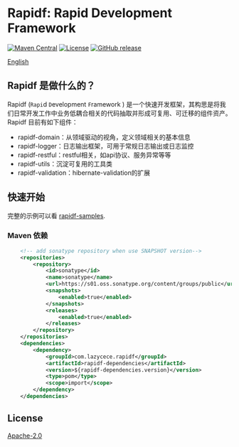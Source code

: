 # Rapidf: Rapid Development Framework

[![Maven Central](https://img.shields.io/maven-central/v/com.lazycece.rapidf/rapidf-parent)](https://search.maven.org/search?q=rapidf)
[![License](https://img.shields.io/badge/license-Apache--2.0-green)](https://www.apache.org/licenses/LICENSE-2.0.html)
[![GitHub release](https://img.shields.io/badge/release-download-orange.svg)](https://github.com/lazycece/rapidf/releases)

[English](./README_en.md)

## Rapidf 是做什么的？

Rapidf (`Rapi`d `D`evelopment `F`ramework ) 是一个快速开发框架，其构思是将我们日常开发工作中业务低耦合相关的代码抽取并形成可复用、可迁移的组件资产。Rapidf 目前有如下组件：

- rapidf-domain：从领域驱动的视角，定义领域相关的基本信息
- rapidf-logger：日志输出框架，可用于常规日志输出或日志监控
- rapidf-restful：restful相关，如api协议、服务异常等等
- rapidf-utils：沉淀可复用的工具类
- rapidf-validation：hibernate-validation的扩展


## 快速开始

完整的示例可以看 [rapidf-samples](https://github.com/lazycece/rapidf/tree/main/rapidf-samples).

### Maven 依赖
```xml
    <!-- add sonatype repository when use SNAPSHOT version-->
    <repositories>
        <repository>
            <id>sonatype</id>
            <name>sonatype</name>
            <url>https://s01.oss.sonatype.org/content/groups/public</url>
            <snapshots>
                <enabled>true</enabled>
            </snapshots>
            <releases>
                <enabled>true</enabled>
            </releases>
        </repository>
    </repositories>
    <dependencies>
        <dependency>
            <groupId>com.lazycece.rapidf</groupId>
            <artifactId>rapidf-dependencies</artifactId>
            <version>${rapidf-dependencies.version}</version>
            <type>pom</type>
            <scope>import</scope>
        </dependency>
    </dependencies>
```

## License

[Apache-2.0](https://www.apache.org/licenses/LICENSE-2.0.html)